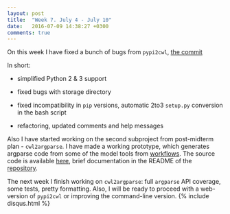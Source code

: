 ```yaml
---
layout: post
title:  "Week 7. July 4 - July 10"
date:   2016-07-09 14:38:27 +0300
comments: true
---
```

On this week I have fixed a bunch of bugs from `pypi2cwl`, [the commit](https://github.com/common-workflow-language/gxargparse/commit/e5ab26d63be7797ae144fbf0026c83752bd61a0b)

In short:

* simplified Python 2 & 3 support

* fixed bugs with storage directory

* fixed incompatibility in `pip` versions, automatic 2to3 `setup.py` conversion in the bash script

* refactoring, updated comments and help messages

Also I have started working on the second subproject from post-midterm plan - `cwl2argparse`. I have made a working prototype, which generates argparse code from some of the model tools from [workflows](https://github.com/common-workflow-language/workflows). The source code is available [here](https://github.com/anton-khodak/cwl2argparse/commit/cb55ef8264f3b9ae5abb20aefc3e946acb202120), brief documentation in the README of the [repository](https://github.com/anton-khodak/cwl2argparse).


The next week I finish working on `cwl2argparse`: full `argparse` API coverage, some tests, pretty formatting. Also, I will be ready to proceed with a web-version of `pypi2cwl` or improving the command-line version.
{% include disqus.html %}
